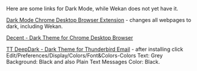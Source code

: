 Here are some links for Dark Mode, while Wekan does not yet have it.

[Dark Mode Chrome Desktop Browser Extension](https://chrome.google.com/webstore/detail/dark-mode-for-chrome/geooakdjiamlhpechokegobmhdmlgidk) - changes all webpages to dark, including Wekan.

[Decent - Dark Theme for Chrome Desktop Browser](https://chrome.google.com/webstore/detail/decent/bnnjhehfmlfkbdocbphdoagolcknbohp)

[TT DeepDark - Dark Theme for Thunderbird Email](https://addons.thunderbird.net/en-US/thunderbird/addon/tt-deepdark/) - after installing click Edit/Preferences/Display/Colors/Font&Colors-Colors Text: Grey Background: Black and also Plain Text Messages Color: Black.